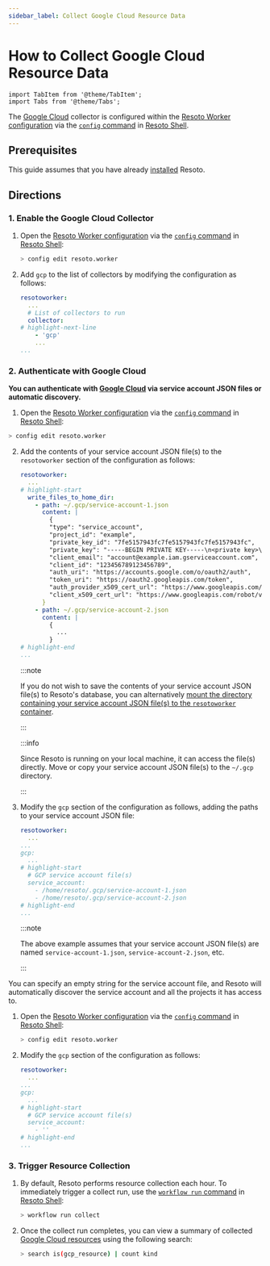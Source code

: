 ```yaml
---
sidebar_label: Collect Google Cloud Resource Data
---
```


# How to Collect Google Cloud Resource Data

```mdx-code-block
import TabItem from '@theme/TabItem';
import Tabs from '@theme/Tabs';
```

The [Google Cloud](../../reference/data-models/gcp/index.md) collector is configured within the [Resoto Worker configuration](../../reference/configuration/index.md) via the [`config` command](../../reference/cli/setup-commands/configs/index.md) in [Resoto Shell](../../reference/components/shell.md).

## Prerequisites

This guide assumes that you have already [installed](../../getting-started/install-resoto/index.md) Resoto.

## Directions

### 1. Enable the Google Cloud Collector

1. Open the [Resoto Worker configuration](../../reference/configuration/index.md) via the [`config` command](../../reference/cli/setup-commands/configs) in [Resoto Shell](../../reference/components/shell):

   ```bash
   > config edit resoto.worker
   ```

2. Add `gcp` to the list of collectors by modifying the configuration as follows:

   ```yaml title="Resoto Worker configuration"
   resotoworker:
     ...
     # List of collectors to run
     collector:
   # highlight-next-line
       - 'gcp'
       ...
   ...
   ```

### 2. Authenticate with Google Cloud

**You can authenticate with [Google Cloud](../../reference/data-models/gcp/index.md) via service account JSON files or automatic discovery.**

<Tabs>
<TabItem value="service-account-json" label="Service Account JSON">

1. Open the [Resoto Worker configuration](../../reference/configuration/index.md) via the [`config` command](../../reference/cli/setup-commands/configs) in [Resoto Shell](../../reference/components/shell):

```bash
> config edit resoto.worker
```

2. Add the contents of your service account JSON file(s) to the `resotoworker` section of the configuration as follows:

   ```yaml title="Resoto Worker configuration"
   resotoworker:
     ...
   # highlight-start
     write_files_to_home_dir:
       - path: ~/.gcp/service-account-1.json
         content: |
           {
           "type": "service_account",
           "project_id": "example",
           "private_key_id": "7fe5157943fc7fe5157943fc7fe5157943fc",
           "private_key": "-----BEGIN PRIVATE KEY-----\n<private key>\n-----END PRIVATE KEY-----\n",
           "client_email": "account@example.iam.gserviceaccount.com",
           "client_id": "123456789123456789",
           "auth_uri": "https://accounts.google.com/o/oauth2/auth",
           "token_uri": "https://oauth2.googleapis.com/token",
           "auth_provider_x509_cert_url": "https://www.googleapis.com/oauth2/v1/certs",
           "client_x509_cert_url": "https://www.googleapis.com/robot/v1/metadata/x509/account%40example.iam.gserviceaccount.com"
         }
       - path: ~/.gcp/service-account-2.json
         content: |
           {
             ...
           }
   # highlight-end
   ...
   ```

   :::note

   If you do not wish to save the contents of your service account JSON file(s) to Resoto's database, you can alternatively [mount the directory containing your service account JSON file(s) to the `resotoworker` container](../../reference/configuration/worker#mounting-configuration-files-to-container-based-installations).

   :::

   :::info

   Since Resoto is running on your local machine, it can access the file(s) directly. Move or copy your service account JSON file(s) to the `~/.gcp` directory.

   :::

3. Modify the `gcp` section of the configuration as follows, adding the paths to your service account JSON file:

   ```yaml title="Resoto Worker configuration"
   resotoworker:
     ...
   ...
   gcp:
     ...
   # highlight-start
     # GCP service account file(s)
     service_account:
       - /home/resoto/.gcp/service-account-1.json
       - /home/resoto/.gcp/service-account-2.json
   # highlight-end
   ...
   ```

   :::note

   The above example assumes that your service account JSON file(s) are named `service-account-1.json`, `service-account-2.json`, etc.

   :::

</TabItem>
<TabItem value="automatic-discovery" label="Automatic Discovery">

You can specify an empty string for the service account file, and Resoto will automatically discover the service account and all the projects it has access to.

1. Open the [Resoto Worker configuration](../../reference/configuration/index.md) via the [`config` command](../../reference/cli/setup-commands/configs) in [Resoto Shell](../../reference/components/shell):

   ```bash
   > config edit resoto.worker
   ```

2. Modify the `gcp` section of the configuration as follows:

   ```yaml title="Resoto Worker configuration"
   resotoworker:
     ...
   ...
   gcp:
     ...
   # highlight-start
     # GCP service account file(s)
     service_account:
       - ''
   # highlight-end
   ...
   ```

</TabItem>
</Tabs>

### 3. Trigger Resource Collection

1. By default, Resoto performs resource collection each hour. To immediately trigger a collect run, use the [`workflow run` command](../../reference/cli/action-commands/workflows/run.md) in [Resoto Shell](../../reference/components/shell):

   ```bash
   > workflow run collect
   ```

2. Once the collect run completes, you can view a summary of collected [Google Cloud resources](../../reference/data-models/gcp/index.md) using the following search:

   ```bash
   > search is(gcp_resource) | count kind
   ```
